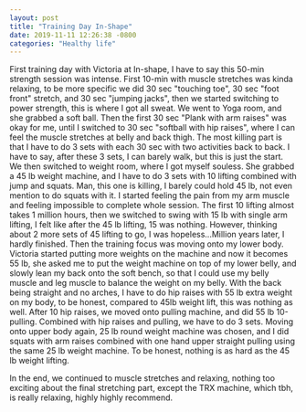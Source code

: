 ```yaml
---
layout: post
title: "Training Day In-Shape"
date: 2019-11-11 12:26:38 -0800
categories: "Healthy life"
---
```

  First training day with Victoria at In-shape, I have to say this 50-min strength session was intense. First 10-min with muscle stretches was kinda relaxing, to be more specific we did 30 sec "touching toe", 30 sec "foot front" stretch, and 30 sec "jumping jacks", then we started switching to power strength, this is where I got all sweat. We went to Yoga room, and she grabbed a soft ball. Then the first 30 sec "Plank with arm raises" was okay for me, until I switched to 30 sec "softball with hip raises", where I can feel the muscle stretches at belly and back thigh. The most killing part is that I have to do 3 sets with each 30 sec with two activities back to back. I have to say, after these 3 sets, I can barely walk, but this is just the start. We then switched to weight room, where I got myself souless. She grabbed a 45 lb weight machine, and I have to do 3 sets with 10 lifting combined with jump and squats. Man, this one is killing, I barely could hold 45 lb, not even mention to do squats with it. I started feeling the pain from my arm muscle and feeling impossible to complete whole session. The first 10 lifting almost takes 1 million hours, then we switched to swing with 15 lb with single arm lifting, I felt like after the 45 lb lifting, 15 was nothing. However, thinking about 2 more sets of 45 lifting to go, I was hopeless...Million years later, I hardly finished. Then the training focus was moving onto my lower body. Victoria started putting more weights on the machine and now it becomes 55 lb, she asked me to put the weight machine on top of my lower belly, and slowly lean my back onto the soft bench, so that I could use my belly muscle and leg muscle to balance the weight on my belly. With the back being straight and no arches, I have to do hip raises with 55 lb extra weight on my body, to be honest, compared to 45lb weight lift, this was nothing as well. After 10 hip raises, we moved onto pulling machine, and did 55 lb 10-pulling. Combined with hip raises and pulling, we have to do 3 sets. Moving onto upper body again, 25 lb round weight machine was chosen, and I did squats with arm raises combined with one hand upper straight pulling using the same 25 lb weight machine. To be honest, nothing is as hard as the 45 lb weight lifting. 
  
  
  In the end, we continued to muscle stretches and relaxing, nothing too exciting about the final stretching part, except the TRX machine, which tbh, is really relaxing, highly highly recommend. 
